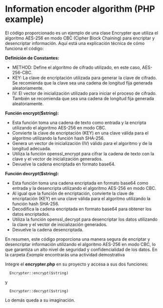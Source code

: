 # Information encoder algorithm (PHP example)


El código proporcionado es un ejemplo de una clase Encrypter que utiliza el algoritmo AES-256 en modo CBC (Cipher Block Chaining) para encriptar y desencriptar información. Aquí está una explicación técnica de cómo funciona el código:

**Definición de Constantes:**

- METHOD: Define el algoritmo de cifrado utilizado, en este caso, AES-256-CBC.
- KEY: La clave de encriptación utilizada para generar la clave de cifrado. Se recomienda que la clave sea una cadena de longitud fija generada aleatoriamente.
- IV: El vector de inicialización utilizado para iniciar el proceso de cifrado. También se recomienda que sea una cadena de longitud fija generada aleatoriamente.

**Función encrypt($string):**

- Esta función toma una cadena de texto como entrada y la encripta utilizando el algoritmo AES-256 en modo CBC.
- Convierte la clave de encriptación (KEY) en una clave válida para el algoritmo utilizando la función hash SHA-256.
- Genera un vector de inicialización (IV) válido para el algoritmo y de la longitud adecuada.
- Utiliza la función openssl_encrypt para cifrar la cadena de texto con la clave y el vector de inicialización generados.
- Devuelve la cadena encriptada en formato base64.

**Función decrypt($string):**

- Esta función toma una cadena encriptada en formato base64 como entrada y la desencripta utilizando el algoritmo AES-256 en modo CBC.
- Al igual que la función de encriptación, convierte la clave de encriptación (KEY) en una clave válida para el algoritmo utilizando la función hash SHA-256.
- Decodifica la cadena encriptada en formato base64 para obtener los datos encriptados.
- Utiliza la función openssl_decrypt para desencriptar los datos utilizando la clave y el vector de inicialización generados.
- Devuelve la cadena desencriptada.
  
En resumen, este código proporciona una manera segura de encriptar y desencriptar información utilizando el algoritmo AES-256 en modo CBC, lo que garantiza un alto nivel de seguridad y confidencialidad de los datos. 
En la carpeta *Example* encontrarás una actividad demostrativa

Integre el **encrypter.php** en su proyecto y accesa a sus dos funciones:
```
  Encrypter::encrypt($string)
```
y
```
  Encrypter::decrypt($string)
```

Lo demás queda a su imaginación.





